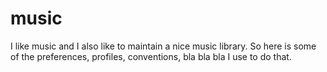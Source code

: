 # music

I like music and I also like to maintain a nice music library. So here is some of the preferences, profiles, conventions, bla bla bla I use to do that.